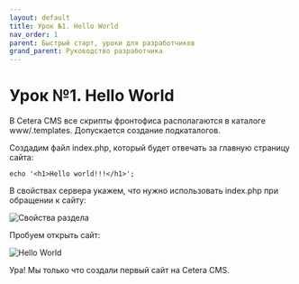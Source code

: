 ```yaml
---
layout: default
title: Урок №1. Hello World
nav_order: 1
parent: Быстрый старт, уроки для разработчиков
grand_parent: Руководство разработчика
---
```


# Урок №1. Hello World

В Cetera CMS все скрипты фронтофиса располагаются в каталоге www/.templates. Допускается создание подкаталогов.

Создадим файл index.php, который будет отвечать за главную страницу сайта:

`echo '<h1>Hello world!!!</h1>';`

В свойствах сервера укажем, что нужно использовать index.php при обращении к сайту:

![Свойства раздела]({{site.baseurl}}/images/pic1.png)

Пробуем открыть сайт:

![Hello World]({{site.baseurl}}/images/pic3.png)

Ура! Мы только что создали первый сайт на Cetera CMS.
